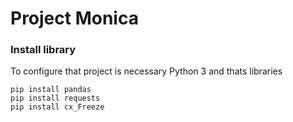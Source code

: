 # Project Monica

### Install library
To configure that project is necessary Python 3 and thats libraries
```
pip install pandas
pip install requests
pip install cx_Freeze
```
